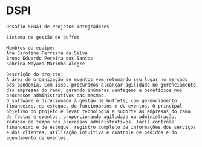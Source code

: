 # DSPI
    Desafio SENAI de Projetos Integradores
    
    Sistema de gestão de buffet
    
    Membros da equipe:
    Ana Caroline Ferreira da Silva
    Bruno Eduardo Pereira dos Santos
    Sabrina Mayara Marinho Alegre

    Descrição do projeto:
    A área de organização de eventos vem retomando seu lugar no mercado pós pandemia. Com isso, procuramos alcançar agilidade no gerenciamento das empresas do ramo, gerando inúmeras vantagens e benefícios nos processos administrativos das mesmas.
    O software é direcionado à gestão de buffets, com gerenciamento financeiro, de estoque, de funcionários e de eventos. O principal objetivo do projeto é levar tecnologia e suporte às empresas do ramo de festas e eventos, proporcionando agilidade na administração, redução de tempo nos processos administrativos, fácil controle financeiro e de estoque, registro completo de informações dos serviços e dos clientes, utilização intuitiva e controle de pedidos e do agendamento de eventos.